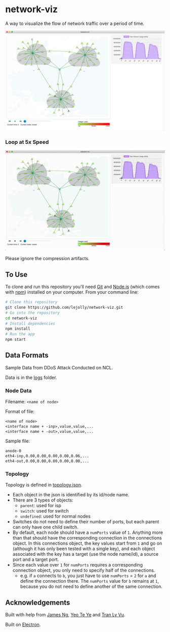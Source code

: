 # network-viz

A way to visualize the flow of network traffic over a period of time. 

![network-viz screenshot](/media/screenshot.png?raw=true)

### Loop at 5x Speed
![network-viz gif](/media/network-viz.gif?raw=true)

Please ignore the compression artifacts. 

## To Use

To clone and run this repository you'll need [Git](https://git-scm.com) and [Node.js](https://nodejs.org/en/download/) (which comes with [npm](http://npmjs.com)) installed on your computer. From your command line:

```bash
# Clone this repository
git clone https://github.com/lejolly/network-viz.git
# Go into the repository
cd network-viz
# Install dependencies
npm install
# Run the app
npm start
```

## Data Formats
Sample Data from DDoS Attack Conducted on NCL. 

Data is in the [logs](data/logs) folder. 

### Node Data
Filename: `<name of node>`

Format of file:
```
<name of node>
<interface name + -inp>,value,value,...
<interface name + -out>,value,value,...
```
Sample file:
```
anode-0
eth4-inp,0.00,0.00,0.00,0.00,0.06,...
eth4-out,0.00,0.00,0.00,0.00,0.00,...
```
### Topology
Topology is defined in [topology.json](data/topology.json). 
- Each object in the json is identified by its id/node name.
- There are 3 types of objects: 
	- `parent`: used for isp
	- `switch`: used for switch
	- `undefined`: used for normal nodes
- Switches do not need to define their number of ports, but each parent can only have one child switch.
- By default, each node should have a `numPorts` value of `1`. Anything more than that should have the corresponding connection in the connections object. In this connections object, the key values start from `1` and go on (although it has only been tested with a single key), and each object associated with the key has a target (use the node name/id), a source port and a target port.
- Since each value over `1` for `numPorts` requires a corresponding connection object, you only need to specify half of the connections.
	- e.g. if `a` connects to `b`, you just have to use `numPorts` = `2` for `a` and define the connection there. The `numPorts` value for `b` remains at `1`, because you do not need to define another of the same connection.

## Acknowledgements

Built with help from [James Ng](https://github.com/nghianja), [Yeo Te Ye](https://github.com/teye) and [Tran Ly Vu](https://github.com/tranlyvu). 

Built on [Electron](https://github.com/electron/electron). 